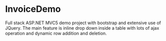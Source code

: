 # InvoiceDemo
Full stack ASP.NET MVC5 demo project with bootstrap and extensive use of JQuery. The main feature is inline drop down inside a table with lots of ajax operation and dynamic row addition and deletion.
